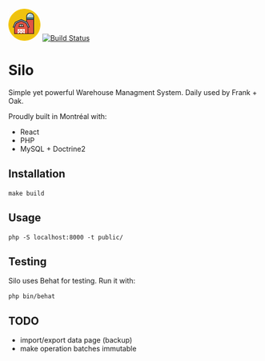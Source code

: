 ![Logo](./silo.png)
[![Build Status](https://travis-ci.org/frankandoak/silo.svg?branch=master)](https://travis-ci.org/frankandoak/silo)
# Silo
Simple yet powerful Warehouse Managment System. Daily used by Frank + Oak.

Proudly built in Montréal with:
- React
- PHP
- MySQL + Doctrine2

## Installation
    
    make build

## Usage

    php -S localhost:8000 -t public/

## Testing
Silo uses Behat for testing. Run it with:

    php bin/behat

## TODO
- import/export data page (backup)
- make operation batches immutable
